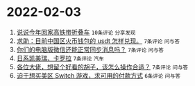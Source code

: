 # 2022-02-03

1. [说说今年回家高铁带折叠车](https://www.v2ex.com/t/831735) `10条评论` `分享发现`
1. [求助：目前中国区火币钱包的 usdt 怎样兑现。](https://www.v2ex.com/t/831747) `7条评论` `问与答`
1. [你们的电脑版微信还能正常同步消息吗？](https://www.v2ex.com/t/831742) `7条评论` `问与答`
1. [日系凯美瑞、卡罗拉](https://www.v2ex.com/t/831738) `7条评论` `汽车`
1. [各位大佬，想留个好看的胡子，该怎么操作合适？](https://www.v2ex.com/t/831737) `7条评论` `问与答`
1. [迫于想买美区 Switch 游戏，求可用的付款方式](https://www.v2ex.com/t/831749) `6条评论` `问与答`
